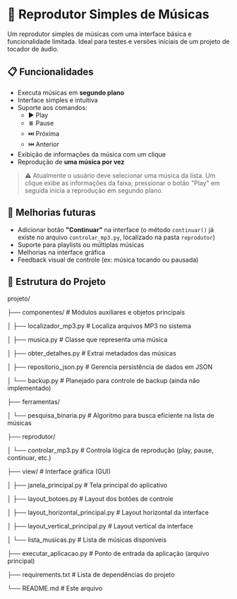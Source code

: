 # 🎵 Reprodutor Simples de Músicas

Um reprodutor simples de músicas com uma interface básica e funcionalidade limitada. Ideal para testes e versões iniciais de um projeto de tocador de áudio.

## 📋 Funcionalidades

- Executa músicas em **segundo plano**
- Interface simples e intuitiva
- Suporte aos comandos:
  - ▶️ Play
  - ⏸️ Pause
  - ⏭️ Próxima
  - ⏮️ Anterior
- Exibição de informações da música com um clique
- Reprodução de **uma música por vez**

> ⚠️ Atualmente o usuário deve selecionar uma música da lista. Um clique exibe as informações da faixa; pressionar o botão "Play" em seguida inicia a reprodução em segundo plano.

## 🚧 Melhorias futuras

- Adicionar botão **"Continuar"** na interface (o método `continuar()` já existe no arquivo `controlar_mp3.py`, localizado na pasta `reprodutor`)
- Suporte para playlists ou múltiplas músicas
- Melhorias na interface gráfica
- Feedback visual de controle (ex: música tocando ou pausada)

## 📁 Estrutura do Projeto

projeto/

├── componentes/ # Módulos auxiliares e objetos principais

│ ├── localizador_mp3.py # Localiza arquivos MP3 no sistema

│ ├── musica.py # Classe que representa uma música

│ ├── obter_detalhes.py # Extrai metadados das músicas

│ ├── repositorio_json.py # Gerencia persistência de dados em JSON

│ └── backup.py # Planejado para controle de backup (ainda não implementado)

├── ferramentas/

│ └── pesquisa_binaria.py # Algoritmo para busca eficiente na lista de músicas

├── reprodutor/

│ └── controlar_mp3.py # Controla lógica de reprodução (play, pause, continuar, etc.)

├── view/ # Interface gráfica (GUI)

│ ├── janela_principal.py # Tela principal do aplicativo

│ ├── layout_botoes.py # Layout dos botões de controle

│ ├── layout_horizontal_principal.py # Layout horizontal da interface

│ ├── layout_vertical_principal.py # Layout vertical da interface

│ └── lista_musicas.py # Lista de músicas disponíveis

├── executar_aplicacao.py # Ponto de entrada da aplicação (arquivo principal)

├── requirements.txt # Lista de dependências do projeto

└── README.md # Este arquivo
